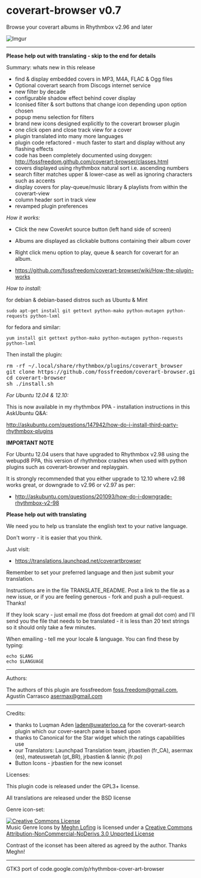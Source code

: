 coverart-browser v0.7
================

Browse your coverart albums in Rhythmbox v2.96 and later

![Imgur](http://i.imgur.com/yXYmcOt.png)

-----------

**Please help out with translating - skip to the end for details**

Summary: whats new in this release

 - find & display embedded covers in MP3, M4A, FLAC & Ogg files
 - Optional coverart search from Discogs internet service
 - new filter by decade
 - configurable shadow effect behind cover display
 - Iconised filter & sort buttons that change icon depending upon option chosen
 - popup menu selection for filters
 - brand new icons designed explicitly to the coverart browser plugin
 - one click open and close track view for a cover
 - plugin translated into many more languages
 - plugin code refactored - much faster to start and display without any flashing effects
 - code has been completely documented using doxygen: http://fossfreedom.github.com/coverart-browser/classes.html
 - covers displayed using rhythmbox natural sort i.e. ascending numbers
 - search filter matches upper & lower-case as well as ignoring characters such as accents
 - display covers for play-queue/music library & playlists from within the coverart-view
 - column header sort in track view
 - revamped plugin preferences

*How it works:*

 - Click the new CoverArt source button (left hand side of screen)
 - Albums are displayed as clickable buttons containing their album cover
 - Right click menu option to play, queue & search for coverart for an album.

 - https://github.com/fossfreedom/coverart-browser/wiki/How-the-plugin-works

*How to install:*

for debian & debian-based distros such as Ubuntu & Mint

    sudo apt-get install git gettext python-mako python-mutagen python-requests python-lxml

for fedora and similar:

    yum install git gettext python-mako python-mutagen python-requests python-lxml

Then install the plugin:

<pre>
rm -rf ~/.local/share/rhythmbox/plugins/coverart_browser
git clone https://github.com/fossfreedom/coverart-browser.git -b master
cd coverart-browser
sh ./install.sh
</pre>

*For Ubuntu 12.04 & 12.10:*

This is now available in my rhythmbox PPA - installation instructions in this AskUbuntu Q&A:

http://askubuntu.com/questions/147942/how-do-i-install-third-party-rhythmbox-plugins

**IMPORTANT NOTE**

For Ubuntu 12.04 users that have upgraded to Rhythmbox v2.98 using the webupd8 PPA, this version 
of rhythmbox crashes when used with python plugins such as coverart-browser and replaygain.

It is strongly recommended that you either upgrade to 12.10 where v2.98 works great, or 
downgrade to v2.96 or v2.97 as per:
 - http://askubuntu.com/questions/201093/how-do-i-downgrade-rhythmbox-v2-98

**Please help out with translating**

We need you to help us translate the english text to your native language.

Don't worry - it is easier that you think.

Just visit:

 - https://translations.launchpad.net/coverartbrowser

Remember to set your preferred language and then just submit your translation.

Instructions are in the file TRANSLATE_README. Post a link to the file as a new issue, or
if you are feeling generous - fork and push a pull-request. Thanks!

If they look scary - just email me (foss dot freedom at gmail dot com) and I'll send you the 
file that needs to be translated - it is less than 20 text strings so it should only take a
few minutes.

When emailing - tell me your locale & language.  You can find these by typing:

    echo $LANG
    echo $LANGUAGE

-------

Authors:

The authors of this plugin are fossfreedom <foss.freedom@gmail.com>, Agustín Carrasco <asermax@gmail.com>

-------

Credits:

 - thanks to Luqman Aden <laden@uwaterloo.ca> for the coverart-search plugin which our cover-search pane is based upon
 - thanks to Canonical for the Star widget which the ratings capabilities use
 - our Translators: Launchpad Translation team, jrbastien (fr_CA), asermax (es), mateuswetah (pt_BR), jrbastien & lannic (fr.po)
 - Button Icons - jrbastien for the new iconset

 Licenses:

 This plugin code is released under the GPL3+ license.

 All translations are released under the BSD license

 Genre icon-set:
 
 <a rel="license" href="http://creativecommons.org/licenses/by-nc-nd/3.0/deed.en_US"><img alt="Creative Commons License" style="border-width:0" src="http://i.creativecommons.org/l/by-nc-nd/3.0/80x15.png" /></a><br /><span xmlns:dct="http://purl.org/dc/terms/" href="http://purl.org/dc/dcmitype/StillImage" property="dct:title" rel="dct:type">Music Genre Icons</span> by <a xmlns:cc="http://creativecommons.org/ns#" href="http://meghnlofing.com" property="cc:attributionName" rel="cc:attributionURL">Meghn Lofing</a> is licensed under a <a rel="license" href="http://creativecommons.org/licenses/by-nc-nd/3.0/deed.en_US">Creative Commons Attribution-NonCommercial-NoDerivs 3.0 Unported License</a>

Contrast of the iconset has been altered as agreed by the author.  Thanks Meghn!

------

GTK3 port of code.google.com/p/rhythmbox-cover-art-browser
